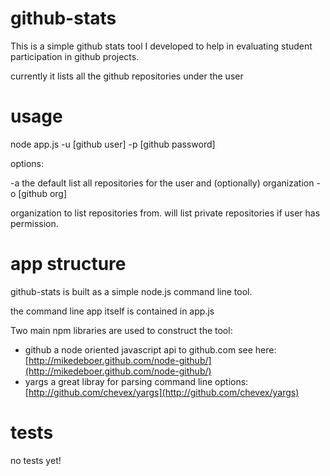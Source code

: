 # github-stats
This is a simple github stats tool I developed to help in evaluating student participation in github projects.

currently it lists all the github repositories under the user 

# usage

node app.js -u [github user] -p [github password] <options>

options:

-a the default list all repositories for the user and (optionally) organization
-o [github org]

organization to list repositories from.  will list private repositories if user has permission.


# app structure
github-stats is built as a simple node.js command line tool.  

the command line app itself is contained in app.js

Two main npm libraries are used to construct the tool:

- github a node oriented javascript api to github.com see here: [http://mikedeboer.github.com/node-github/](http://mikedeboer.github.com/node-github/)
- yargs a great libray for parsing command line options: [http://github.com/chevex/yargs](http://github.com/chevex/yargs)

# tests
no tests yet!

